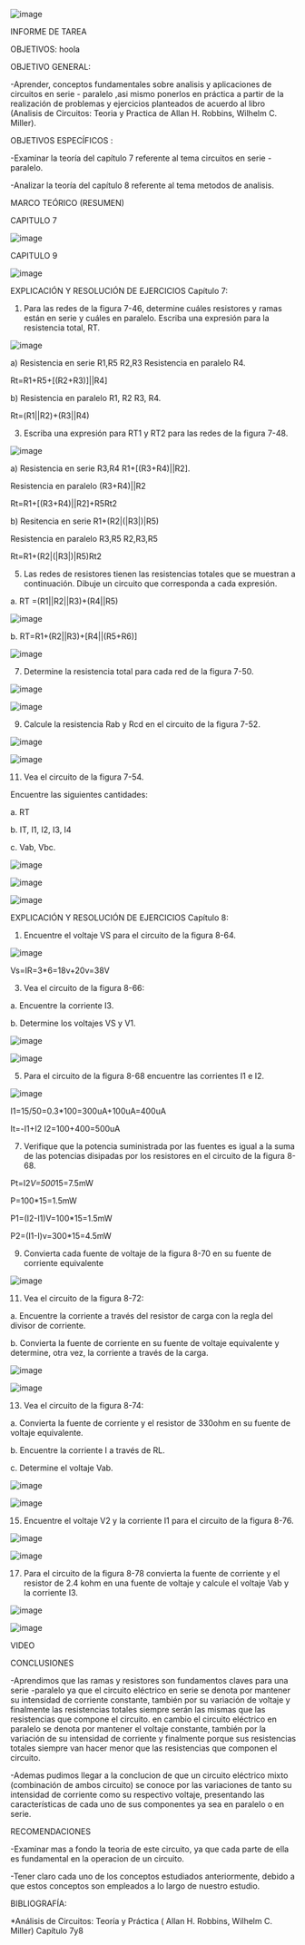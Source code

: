 ![image](https://user-images.githubusercontent.com/84587120/125338274-9c3d1800-e315-11eb-8bff-fcddd735119a.png)

INFORME DE TAREA

OBJETIVOS: hoola

OBJETIVO GENERAL:

-Aprender, conceptos fundamentales sobre analisis y aplicaciones de circuitos en serie - paralelo ,asi mismo ponerlos en práctica a partir de la realización de problemas y ejercicios planteados de acuerdo al libro (Analisis de Circuitos: Teoria y Practica de Allan H. Robbins, Wilhelm C. Miller).

OBJETIVOS ESPECÍFICOS :

-Examinar la teoría del capítulo 7 referente al tema circuitos en serie - paralelo.

-Analizar la teoría del capítulo 8 referente al tema metodos de analisis.

MARCO TEÓRICO (RESUMEN)

CAPITULO 7

![image](https://user-images.githubusercontent.com/84427371/125336208-1cae4980-e313-11eb-9bc5-db68285d023d.png)

CAPITULO 9

![image](https://user-images.githubusercontent.com/84427371/125336356-4cf5e800-e313-11eb-9ea8-40ff2168e9b8.png)

EXPLICACIÓN Y RESOLUCIÓN DE EJERCICIOS Capítulo 7:

1. Para las redes de la figura 7-46, determine cuáles resistores y ramas están en serie y cuáles en paralelo. Escriba una expresión para la resistencia total, RT.

![image](https://user-images.githubusercontent.com/84587091/125366545-e3d69a80-e33b-11eb-8c1d-0ca86b376ea4.png)

a) Resistencia en serie R1,R5  R2,R3 Resistencia en paralelo R4.

Rt=R1+R5+[(R2+R3)]||R4]

b) Resistencia en paralelo R1, R2  R3, R4.

Rt=(R1||R2)+(R3||R4)

3. Escriba una expresión para RT1 y RT2 para las redes de la figura 7-48.

![image](https://user-images.githubusercontent.com/84587091/125366621-14b6cf80-e33c-11eb-8192-75f46dbe59f3.png)

a) Resistencia en serie R3,R4  R1+[(R3+R4)||R2].

Resistencia en paralelo (R3+R4)||R2

Rt=R1+[(R3+R4)||R2]+R5Rt2

b) Resitencia en serie R1+(R2|(|R3|)|R5)

Resistencia en paralelo R3,R5  R2,R3,R5

Rt=R1+(R2|(|R3|)|R5)Rt2

5. Las redes de resistores tienen las resistencias totales que se muestran a continuación. Dibuje un circuito que corresponda a cada expresión. 

a. RT =(R1||R2||R3)+(R4||R5)

![image](https://user-images.githubusercontent.com/84587091/125366747-5b0c2e80-e33c-11eb-887c-ff5ee9f307a6.png)

b. RT=R1+(R2||R3)+[R4||(R5+R6)]

![image](https://user-images.githubusercontent.com/84587091/125366783-6c553b00-e33c-11eb-91ec-bfdba6b6c01b.png)

7. Determine la resistencia total para cada red de la figura 7-50.

![image](https://user-images.githubusercontent.com/84587091/125366796-77a86680-e33c-11eb-9d29-066cd1821c3d.png)

![image](https://user-images.githubusercontent.com/84587091/125367039-01583400-e33d-11eb-8e8f-e597a0cebaf1.png)

9. Calcule la resistencia Rab y Rcd en el circuito de la figura 7-52.

![image](https://user-images.githubusercontent.com/84587091/125369350-a96ffc00-e341-11eb-9cba-554b236fe6a1.png)

![image](https://user-images.githubusercontent.com/84587091/125369387-bd1b6280-e341-11eb-8da0-e2e1696e6a98.png)

11. Vea el circuito de la figura 7-54.

Encuentre las siguientes cantidades:

a. RT

b. IT, I1, I2, I3, I4

c. Vab, Vbc.

![image](https://user-images.githubusercontent.com/84587091/125369417-ce646f00-e341-11eb-9281-2d0948197ab8.png)

![image](https://user-images.githubusercontent.com/84587091/125369544-0ff51a00-e342-11eb-8a68-f054caba334c.png)

![image](https://user-images.githubusercontent.com/84587091/125369730-7c701900-e342-11eb-9e29-fb5899ade607.png)

EXPLICACIÓN Y RESOLUCIÓN DE EJERCICIOS Capítulo 8:

1. Encuentre el voltaje VS para el circuito de la figura 8-64.

![image](https://user-images.githubusercontent.com/84587091/125370063-3ebfc000-e343-11eb-812b-2483431b31af.png)

Vs=IR=3*6=18v+20v=38V

3. Vea el circuito de la figura 8-66:

a. Encuentre la corriente I3.

b. Determine los voltajes VS y V1.

![image](https://user-images.githubusercontent.com/84587091/125370104-5434ea00-e343-11eb-966f-de13aabecdcd.png)

![image](https://user-images.githubusercontent.com/84587091/125370158-6f075e80-e343-11eb-98cd-70f7195eea06.png)

5. Para el circuito de la figura 8-68 encuentre las corrientes I1 e I2.

![image](https://user-images.githubusercontent.com/84587091/125370171-79c1f380-e343-11eb-9f99-60572b8b8af5.png)

I1=15/50=0.3*100=300uA+100uA=400uA

It=-I1+I2  I2=100+400=500uA

7. Verifique que la potencia suministrada por las fuentes es igual a la suma de las potencias disipadas por los resistores en el circuito de la figura 8-68.

Pt=I2*V=500*15=7.5mW

P=100*15=1.5mW

P1=(I2-I1)V=100*15=1.5mW

P2=(I1-I)v=300*15=4.5mW

9. Convierta cada fuente de voltaje de la figura 8-70 en su fuente de corriente equivalente

![image](https://user-images.githubusercontent.com/84587091/125370344-d9200380-e343-11eb-831e-ef82017223e0.png)

11. Vea el circuito de la figura 8-72:

a. Encuentre la corriente a través del resistor de carga con la regla del divisor de corriente. 

b. Convierta la fuente de corriente en su fuente de voltaje equivalente y determine, otra vez, la corriente a través de la carga.

![image](https://user-images.githubusercontent.com/84587091/125370370-ed640080-e343-11eb-9738-d03a3965505e.png)

![image](https://user-images.githubusercontent.com/84587091/125370383-f5bc3b80-e343-11eb-9c61-ab900d78c154.png)

13. Vea el circuito de la figura 8-74:

a. Convierta la fuente de corriente y el resistor de 330ohm en su fuente de voltaje equivalente.

b. Encuentre la corriente I a través de RL. 

c. Determine el voltaje Vab.

![image](https://user-images.githubusercontent.com/84587091/125370413-040a5780-e344-11eb-90a7-38bcc2a636d6.png)

![image](https://user-images.githubusercontent.com/84587091/125370432-0cfb2900-e344-11eb-9c0b-93e6df5a0db9.png)

15. Encuentre el voltaje V2 y la corriente I1 para el circuito de la figura 8-76.

![image](https://user-images.githubusercontent.com/84587091/125370461-184e5480-e344-11eb-8c1f-d97a0457372b.png)

![image](https://user-images.githubusercontent.com/84587091/125370477-20a68f80-e344-11eb-8d3f-03ccfa5c831b.png)

17. Para el circuito de la figura 8-78 convierta la fuente de corriente y el resistor de 2.4 kohm en una fuente de voltaje y calcule el voltaje Vab y la corriente I3.

![image](https://user-images.githubusercontent.com/84587091/125370494-2d2ae800-e344-11eb-84be-7d07bf414672.png)

![image](https://user-images.githubusercontent.com/84587091/125370506-34ea8c80-e344-11eb-9ccf-7494a16ff616.png)

VIDEO 

CONCLUSIONES

-Aprendimos que las ramas y resistores son fundamentos claves para una serie -paralelo ya que el circuito eléctrico en serie se denota por mantener su intensidad de corriente constante, también por su variación de voltaje y finalmente las resistencias totales siempre serán las mismas que las resistencias que compone el circuito. en cambio el circuito eléctrico en paralelo se denota por mantener el voltaje constante, también por la variación de su intensidad de corriente y finalmente porque sus resistencias totales siempre van hacer menor que las resistencias que componen el circuito. 


-Ademas pudimos llegar a la conclucion de que un circuito eléctrico mixto (combinación de ambos circuito) se conoce por las variaciones de tanto su intensidad de corriente como su respectivo voltaje, presentando las características de cada uno de sus componentes ya sea en paralelo o en serie. 

RECOMENDACIONES

-Examinar mas a fondo la teoria de este circuito, ya que cada parte de ella es fundamental en la operacion de un circuito. 

-Tener claro cada uno de los conceptos estudiados anteriormente, debido a que estos conceptos son empleados a lo largo de nuestro estudio. 

BIBLIOGRAFÍA:

*Análisis de Circuitos: Teoría y Práctica ( Allan H. Robbins, Wilhelm C. Miller) Capítulo 7y8
